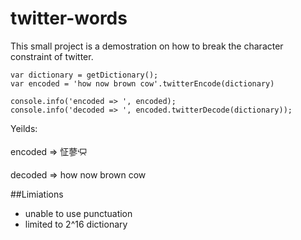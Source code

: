 # twitter-words
This small project is a demostration on how to break the character constraint of twitter.
```
var dictionary = getDictionary();
var encoded = 'how now brown cow'.twitterEncode(dictionary)

console.info('encoded => ', encoded);
console.info('decoded => ', encoded.twitterDecode(dictionary));

```
Yeilds:

encoded => 怔蓼ᡃ⯳

decoded => how now brown cow

##Limiations 
* unable to use punctuation
* limited to 2^16 dictionary 
